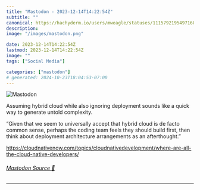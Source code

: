 ```yaml
---
title: "Mastodon - 2023-12-14T14:22:54Z"
subtitle: ""
canonical: https://hachyderm.io/users/mweagle/statuses/111579219549716020
description:
image: "/images/mastodon.png"

date: 2023-12-14T14:22:54Z
lastmod: 2023-12-14T14:22:54Z
image: ""
tags: ["Social Media"]

categories: ["mastodon"]
# generated: 2024-10-23T18:04:53-07:00
---
```

![Mastodon](/images/mastodon.png)

<p>Assuming hybrid cloud while also ignoring deployment sounds like a quick way to generate untold complexity.</p><p>“Given that we seem to universally accept that hybrid cloud is de facto common sense, perhaps the coding team feels they should build first, then think about deployment architecture arrangements as an afterthought.”</p><p><a href="https://cloudnativenow.com/topics/cloudnativedevelopment/where-are-all-the-cloud-native-developers/" target="_blank" rel="nofollow noopener noreferrer" translate="no"><span class="invisible">https://</span><span class="ellipsis">cloudnativenow.com/topics/clou</span><span class="invisible">dnativedevelopment/where-are-all-the-cloud-native-developers/</span></a></p>


###### [Mastodon Source 🐘](https://hachyderm.io/@mweagle/111579219549716020)

___
